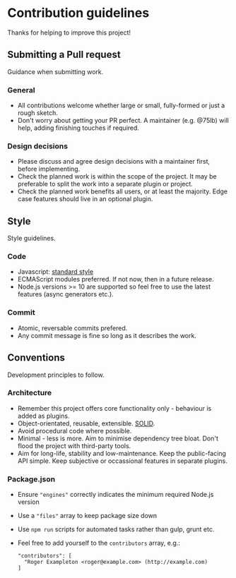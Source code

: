 # Contribution guidelines

Thanks for helping to improve this project!

## Submitting a Pull request

Guidance when submitting work.

### General

* All contributions welcome whether large or small, fully-formed or just a rough sketch.
* Don't worry about getting your PR perfect. A maintainer (e.g. @75lb) will help, adding finishing touches if required.

### Design decisions

* Please discuss and agree design decisions with a maintainer first, before implementing.
* Check the planned work is within the scope of the project. It may be preferable to split the work into a separate plugin or project.
* Check the planned work benefits all users, or at least the majority. Edge case features should live in an optional plugin.

## Style

Style guidelines.

### Code

* Javascript: [standard style](https://standardjs.com/)
* ECMAScript modules preferred. If not now, then in a future release.
* Node.js versions >= 10 are supported so feel free to use the latest features (async generators etc.).

### Commit

* Atomic, reversable commits prefered.
* Any commit message is fine so long as it describes the work.

## Conventions

Development principles to follow.

### Architecture

* Remember this project offers core functionality only - behaviour is added as plugins.
* Object-orientated, reusable, extensible. [SOLID](https://en.wikipedia.org/wiki/SOLID).
* Avoid procedural code where possible.
* Minimal - less is more. Aim to minimise dependency tree bloat. Don't flood the project with third-party tools.
* Aim for long-life, stability and low-maintenance. Keep the public-facing API simple. Keep subjective or occassional features in separate plugins.

### Package.json

* Ensure `"engines"` correctly indicates the minimum required Node.js version
* Use a `"files"` array to keep package size down
* Use `npm run` scripts for automated tasks rather than gulp, grunt etc.
* Feel free to add yourself to the `contributors` array, e.g.:

    ```
    "contributors": [
      "Roger Exampleton <roger@example.com> (http://example.com)
    ]
    ```
